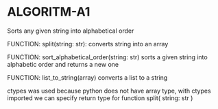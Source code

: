 # ALGORITM-A1
Sorts any given string into alphabetical order


FUNCTION: split(string: str):
    converts string into an array
    
FUNCTION: sort_alphabetical_order(string: str)
    sorts a given string into alphabetic order and returns a new one
    
FUNCTION: list_to_string(array)
    converts a list to a string
    
    
ctypes was used because python does not have array type, with ctypes imported we can specify return type for function split( string: str )
